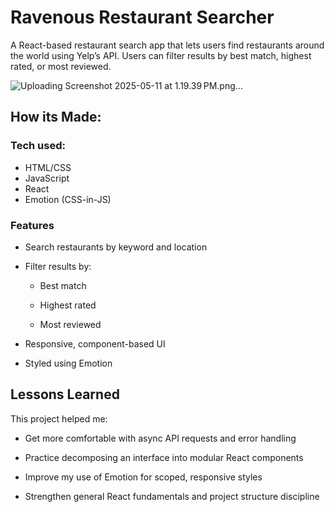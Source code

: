 # Ravenous Restaurant Searcher

A React-based restaurant search app that lets users find restaurants around the world using Yelp’s API. Users can filter results by best match, highest rated, or most reviewed.

![Uploading Screenshot 2025-05-11 at 1.19.39 PM.png…]()


## How its Made:

### Tech used: 
- HTML/CSS
- JavaScript 
- React 
- Emotion (CSS-in-JS)

### Features 
- Search restaurants by keyword and location

- Filter results by:

    - Best match

    - Highest rated

    - Most reviewed

- Responsive, component-based UI

- Styled using Emotion

## Lessons Learned
This project helped me:

- Get more comfortable with async API requests and error handling

- Practice decomposing an interface into modular React components

- Improve my use of Emotion for scoped, responsive styles

- Strengthen general React fundamentals and project structure discipline
